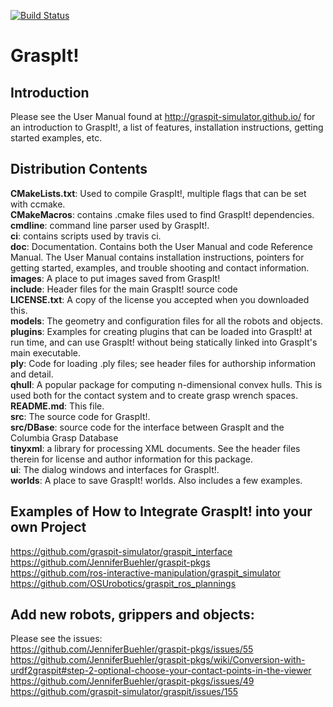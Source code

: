 [![Build Status](https://travis-ci.org/graspit-simulator/graspit.svg?branch=master)](https://travis-ci.org/graspit-simulator/graspit)

<h1>GraspIt!</h1>

Introduction
------------
Please see the User Manual found at http://graspit-simulator.github.io/ for an introduction to GraspIt!, a list of
features, installation instructions, getting started examples, etc.

Distribution Contents
---------------------

**CMakeLists.txt**: Used to compile GraspIt!, multiple flags that can be set with ccmake. <br />
**CMakeMacros**: contains .cmake files used to find GraspIt! dependencies.  <br />
**cmdline**: command line parser used by GraspIt!.  <br />
**ci**: contains scripts used by travis ci.  <br />
**doc**: Documentation.  Contains both the User Manual and code Reference Manual. The User Manual contains installation instructions, pointers for getting started, examples, and trouble shooting and contact information. <br />
**images**: A place to put images saved from GraspIt! <br />
**include**: Header files for the main GraspIt! source code <br />
**LICENSE.txt**: A copy of the license you accepted when you downloaded this. <br />
**models**: The geometry and configuration files for all the robots and
		objects. <br />
**plugins**:  Examples for creating plugins that can be loaded into GraspIt! 
                 at run time, and can use GraspIt! without being statically linked
		 into GraspIt's main executable. <br />
**ply**:  Code for loading .ply files; see header files for authorship 
                information and detail. <br />
**qhull**: A popular package for computing n-dimensional convex hulls.
		This is used both for the contact system and to create grasp
	      wrench spaces. <br />
**README.md**:  This file. <br />
**src**:  The source code for GraspIt!. <br />
**src/DBase**: source code for the interface between GraspIt and the Columbia 
		Grasp Database <br />
**tinyxml**: a library for processing XML documents. See the header files 
		therein for license and author information for this package. <br />
**ui**:	The dialog windows and interfaces for GraspIt!. <br />
**worlds**: A place to save GraspIt! worlds.  Also includes a few
		examples. <br />

Examples of How to Integrate GraspIt! into your own Project
---------------------

https://github.com/graspit-simulator/graspit_interface <br />
https://github.com/JenniferBuehler/graspit-pkgs <br />
https://github.com/ros-interactive-manipulation/graspit_simulator <br />
https://github.com/OSUrobotics/graspit_ros_plannings <br />

Add new robots, grippers and objects:
------------
Please see the issues: <br />
https://github.com/JenniferBuehler/graspit-pkgs/issues/55 <br />
https://github.com/JenniferBuehler/graspit-pkgs/wiki/Conversion-with-urdf2graspit#step-2-optional-choose-your-contact-points-in-the-viewer <br />
https://github.com/JenniferBuehler/graspit-pkgs/issues/49
https://github.com/graspit-simulator/graspit/issues/155
